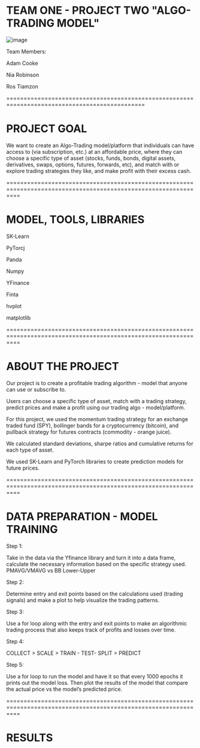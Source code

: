 # TEAM ONE - PROJECT TWO "ALGO-TRADING MODEL"

![image](https://user-images.githubusercontent.com/108433370/196785794-1f9f88d8-44bf-47f6-9a6c-0ddb95b1e069.png)

Team Members:

Adam Cooke

Nia Robinson

Ros Tiamzon

==============================================================================================

# PROJECT GOAL

We want to create an Algo-Trading model/platform that individuals can have access to (via subscription, etc.) at an affordable price, where they can choose a specific type of asset (stocks, funds, bonds, digital assets, derivatives, swaps, options, futures, forwards, etc), and match with or explore trading strategies they like, and make profit with their excess cash.

================================================================================================================

# MODEL, TOOLS, LIBRARIES

SK-Learn

PyTorcj

Panda

Numpy

YFinance

Finta

hvplot

matplotlib

================================================================================================================

# ABOUT THE PROJECT

Our project is to create a profitable trading algorithm - model that anyone can use or subscribe to.

Users can choose a specific type of asset, match with a trading strategy, predict prices and make a profit using our trading algo - model/platform.  

For this project, we used the momentum trading strategy for an exchange traded fund (SPY), bollinger bands for a cryptocurrency (bitcoin), and pullback strategy for futures contracts (commodity - orange juice). 

We calculated standard deviations, sharpe ratios and cumulative returns for each type of asset. 

We used SK-Learn and PyTorch libraries to create prediction models for future prices.


================================================================================================================

# DATA PREPARATION - MODEL TRAINING 

Step 1:

Take in the data via the Yfinance library and turn it into a data frame, calculate the necessary information based on the specific strategy used. PMAVG/VMAVG vs BB Lower-Upper

Step 2:

Determine  entry and exit points based on the calculations used (trading signals) and make a plot to help visualize the trading patterns.

Step 3: 

Use a for loop along with the entry and exit points to make an algorithmic trading process that also keeps track of profits and losses over time.

Step 4: 

COLLECT > SCALE > TRAIN - TEST- SPLIT > PREDICT

Step 5: 

Use a for loop to run the model and have it so that every 1000 epochs it prints out the model loss. Then plot the results of the model that compare the actual price vs the model’s predicted price.


================================================================================================================

# RESULTS





